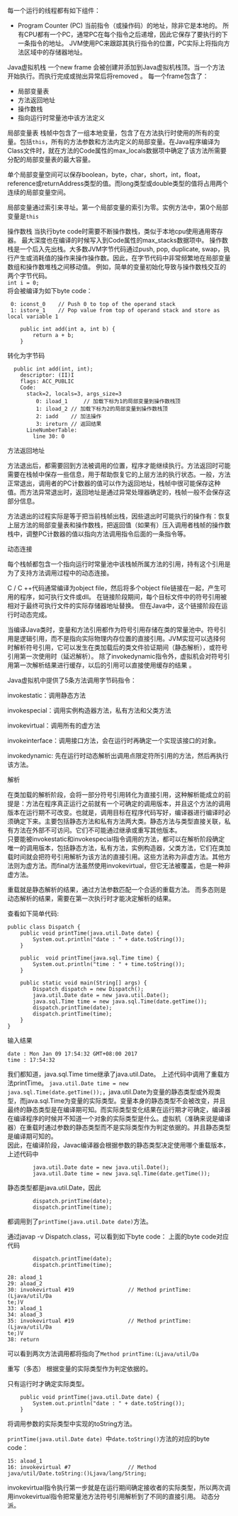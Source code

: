 每一个运行的线程都有如下组件：
+ Program Counter (PC)
当前指令（或操作码）的地址，除非它是本地的。  所有CPU都有一个PC，通常PC在每个指令之后递增，因此它保存了要执行的下一条指令的地址。 JVM使用PC来跟踪其执行指令的位置，PC实际上将指向方法区域中的存储器地址。

Java虚拟机栈
一个new frame 会被创建并添加到Java虚拟机栈顶。当一个方法开始执行。而执行完成或抛出异常后将removed 。
每一个frame包含了：
+ 	局部变量表
+ 方法返回地址
+ 操作数栈
+ 指向运行时常量池中该方法定义


局部变量表
栈帧中包含了一组本地变量，包含了在方法执行时使用的所有的变量。包括`this`，所有的方法参数和方法内定义的局部变量。在Java程序编译为Class文件时，就在方法的Code属性的max_locals数据项中确定了该方法所需要分配的局部变量表的最大容量。

单个局部变量空间可以保存boolean，byte，char，short，int，float，reference或returnAddress类型的值。而long类型或double类型的值将占用两个连续的局部变量空间。

局部变量通过索引来寻址。第一个局部变量的索引为零。实例方法中，第0个局部变量是`this`



操作数栈
当执行byte code时需要不断操作数栈，类似于本地cpu使用通用寄存器。
最大深度也在编译的时候写入到Code属性的max_stacks数据项中。
操作数栈是一个后入先出栈。大多数JVM字节代码通过push, pop, duplicate, swap，执行产生或消耗值的操作来操作操作数。因此，在字节代码中非常频繁地在局部变量数组和操作数堆栈之间移动值。 例如，简单的变量初始化导致与操作数栈交互的两个字节代码。  
`int i = 0;`  
将会被编译为如下byte code：
```
 0:	iconst_0	// Push 0 to top of the operand stack
 1:	istore_1	// Pop value from top of operand stack and store as local variable 1
```

```
    public int add(int a, int b) {
        return a + b;
    }
```
转化为字节码
```
  public int add(int, int);
    descriptor: (II)I
    flags: ACC_PUBLIC
    Code:
      stack=2, locals=3, args_size=3
         0: iload_1		// 加载下标为1的局部变量到操作数栈顶
         1: iload_2	// 加载下标为2的局部变量到操作数栈顶
         2: iadd	// 加法操作
         3: ireturn	// 返回结果
      LineNumberTable:
        line 30: 0

```

方法返回地址

方法退出后，都需要回到方法被调用的位置，程序才能继续执行。方法返回时可能需要在栈帧中保存一些信息，用于帮助恢复它的上层方法的执行状态。一般，方法正常退出，调用者的PC计数器的值可以作为返回地址，栈帧中很可能保存这种值。而方法异常退出时，返回地址是通过异常处理器确定的，栈帧一般不会保存这部分信息。

方法退出的过程实际是等于把当前栈帧出栈，因些退出时可能执行的操作有：恢复上层方法的局部变量表和操作数栈，把返回值（如果有）压入调用者栈帧的操作数栈中，调整PC计数器的值以指向方法调用指令后面的一条指令等。

动态连接

每个栈帧都包含一个指向运行时常量池中该栈帧所属方法的引用，持有这个引用是为了支持方法调用过程中的动态连接。

C / C ++代码通常编译为object file，然后将多个object file链接在一起，产生可用的程序，如可执行文件或dll。 在链接阶段期间，每个目标文件中的符号引用被相对于最终可执行文件的实际存储器地址替换。 但在Java中，这个链接阶段在运行时动态完成。  

当编译Java类时，变量和方法引用都作为符号引用存储在类的常量池中。符号引用是逻辑引用，而不是指向实际物理内存位置的直接引用。JVM实现可以选择何时解析符号引用，它可以发生在类加载后的类文件验证期间（静态解析），或符号引用第一次使用时（延迟解析）。
除了invokedynamic指令外，虚拟机会对符号引用第一次解析结果进行缓存，以后的引用可以直接使用缓存的结果 。




Java虚拟机中提供了5条方法调用字节码指令：

invokestatic：调用静态方法

invokespecial：调用实例构造器<init>方法，私有方法和父类方法

invokevirtual：调用所有的虚方法

invokeinterface：调用接口方法，会在运行时再确定一个实现该接口的对象。  

invokedynamic: 先在运行时动态解析出调用点限定符所引用的方法，然后再执行该方法。


解析  


在类加载的解析阶段，会将一部分符号引用转化为直接引用，这种解析能成立的前提是：方法在程序真正运行之前就有一个可确定的调用版本，并且这个方法的调用版本在运行期不可改变。也就是，调用目标在程序代码写好，编译器进行编译时必须确定下来。主要包括静态方法和私有方法两大类。静态方法与类型直接关联，私有方法在外部不可访问。它们不可能通过继承或重写其他版本。   
只要能被invokestatic和invokespecial指令调用的方法，都可以在解析阶段确定唯一的调用版本，包括静态方法，私有方法，实例构造器，父类方法，它们在类加载时间就会把符号引用解析为该方法的直接引用。这些方法称为非虚方法。其他方法则为虚方法。而final方法虽然使用invokevirtual，但它无法被覆盖，也是一种非虚方法。



重载就是静态解析的结果，通过方法参数匹配一个合适的重载方法。
而多态则是动态解析的结果，需要在第一次执行时才能决定解析的结果。


查看如下简单代码:
```
public class Dispatch {
    public void printTime(java.util.Date date) {
        System.out.println("date : " + date.toString());
    }

    public  void printTime(java.sql.Time time) {
        System.out.println("time : " + time.toString());
    }

    public static void main(String[] args) {
        Dispatch dispatch = new Dispatch();
        java.util.Date date = new java.util.Date();
        java.sql.Time time = new java.sql.Time(date.getTime());
        dispatch.printTime(date);
        dispatch.printTime(time);
    }
}
```
输入结果
```
date : Mon Jan 09 17:54:32 GMT+08:00 2017
time : 17:54:32
```
我们都知道，java.sql.Time time继承了java.util.Date。
上述代码中调用了重载方法printTime。
`java.util.Date time = new java.sql.Time(date.getTime());`，java.util.Date为变量的静态类型或外观类型，而java.sql.Time为变量的实际类型。变量本身的静态类型不会被改变，并且最终的静态类型是在编译期可知。而实际类型变化结果在运行期才可确定，编译器在编译程序的时候并不知道一个对象的实际类型是什么。虚拟机（准确来说是编译器）在重载时通过参数的静态类型而不是实际类型作为判定依据的。并且静态类型是编译期可知的。  
因此，在编译阶段，Javac编译器会根据参数的静态类型决定使用哪个重载版本，
上述代码中
```
        java.util.Date date = new java.util.Date();
        java.util.Date time = new java.sql.Time(date.getTime());
```
静态类型都是java.util.Date，因此
```
        dispatch.printTime(date);
        dispatch.printTime(time);
```
都调用到了`printTime(java.util.Date date)`方法。

通过javap -v Dispatch.class，可以看到如下byte code：
上面的byte code对应代码
```
        dispatch.printTime(date);
        dispatch.printTime(time);
```
```
28: aload_1		
29: aload_2
30: invokevirtual #19                 // Method printTime:(Ljava/util/Da
te;)V
33: aload_1
34: aload_3
35: invokevirtual #19                 // Method printTime:(Ljava/util/Da
te;)V
38: return
```
可以看到两次方法调用都将指向了`Method printTime:(Ljava/util/Da`

重写（多态）
根据变量的实际类型作为判定依据的。

只有运行时才确定实际类型。
```
    public void printTime(java.util.Date date) {
        System.out.println("date : " + date.toString());
    }
```
将调用参数的实际类型中实现的toString方法。

`printTime(java.util.Date date) `中`date.toString()`方法的对应的byte code：
```
15: aload_1
16: invokevirtual #7                  // Method java/util/Date.toString:()Ljava/lang/String;
```
invokevirtual指令执行第一步就是在运行期间确定接收者的实际类型，所以两次调用invokevirtual指令把常量池方法符号引用解析到了不同的直接引用。
动态分派。



